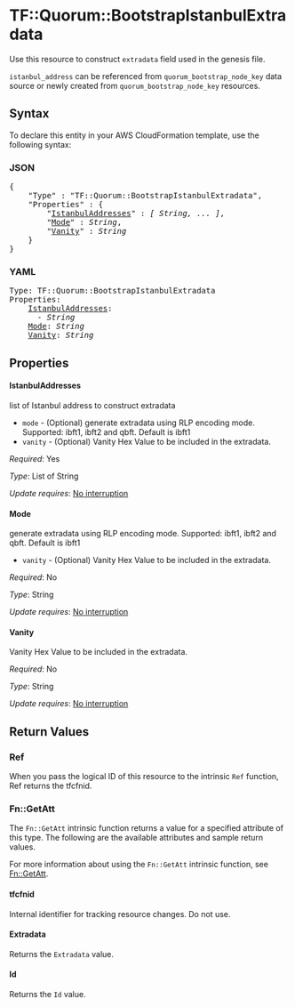 # TF::Quorum::BootstrapIstanbulExtradata

Use this resource to construct `extradata` field used in the genesis file.

`istanbul_address` can be referenced from `quorum_bootstrap_node_key` data source or newly created from `quorum_bootstrap_node_key` resources.

## Syntax

To declare this entity in your AWS CloudFormation template, use the following syntax:

### JSON

<pre>
{
    "Type" : "TF::Quorum::BootstrapIstanbulExtradata",
    "Properties" : {
        "<a href="#istanbuladdresses" title="IstanbulAddresses">IstanbulAddresses</a>" : <i>[ String, ... ]</i>,
        "<a href="#mode" title="Mode">Mode</a>" : <i>String</i>,
        "<a href="#vanity" title="Vanity">Vanity</a>" : <i>String</i>
    }
}
</pre>

### YAML

<pre>
Type: TF::Quorum::BootstrapIstanbulExtradata
Properties:
    <a href="#istanbuladdresses" title="IstanbulAddresses">IstanbulAddresses</a>: <i>
      - String</i>
    <a href="#mode" title="Mode">Mode</a>: <i>String</i>
    <a href="#vanity" title="Vanity">Vanity</a>: <i>String</i>
</pre>

## Properties

#### IstanbulAddresses

list of Istanbul address to construct extradata
- `mode` - (Optional) generate extradata using RLP encoding mode. Supported: ibft1, ibft2 and qbft. Default is ibft1
- `vanity` - (Optional) Vanity Hex Value to be included in the extradata.

_Required_: Yes

_Type_: List of String

_Update requires_: [No interruption](https://docs.aws.amazon.com/AWSCloudFormation/latest/UserGuide/using-cfn-updating-stacks-update-behaviors.html#update-no-interrupt)

#### Mode

generate extradata using RLP encoding mode. Supported: ibft1, ibft2 and qbft. Default is ibft1
- `vanity` - (Optional) Vanity Hex Value to be included in the extradata.

_Required_: No

_Type_: String

_Update requires_: [No interruption](https://docs.aws.amazon.com/AWSCloudFormation/latest/UserGuide/using-cfn-updating-stacks-update-behaviors.html#update-no-interrupt)

#### Vanity

Vanity Hex Value to be included in the extradata.

_Required_: No

_Type_: String

_Update requires_: [No interruption](https://docs.aws.amazon.com/AWSCloudFormation/latest/UserGuide/using-cfn-updating-stacks-update-behaviors.html#update-no-interrupt)

## Return Values

### Ref

When you pass the logical ID of this resource to the intrinsic `Ref` function, Ref returns the tfcfnid.

### Fn::GetAtt

The `Fn::GetAtt` intrinsic function returns a value for a specified attribute of this type. The following are the available attributes and sample return values.

For more information about using the `Fn::GetAtt` intrinsic function, see [Fn::GetAtt](https://docs.aws.amazon.com/AWSCloudFormation/latest/UserGuide/intrinsic-function-reference-getatt.html).

#### tfcfnid

Internal identifier for tracking resource changes. Do not use.

#### Extradata

Returns the <code>Extradata</code> value.

#### Id

Returns the <code>Id</code> value.

